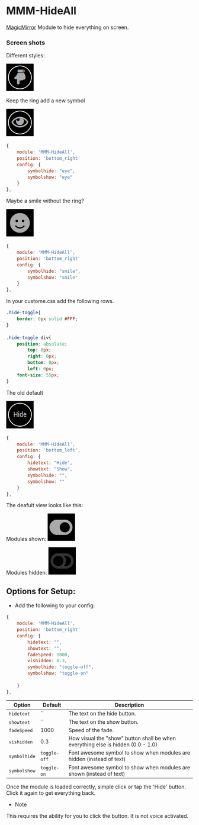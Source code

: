 MMM-HideAll
===
[MagicMirror](https://github.com/MichMich/MagicMirror) Module to hide everything on screen.

### Screen shots

Different styles:

![Normal](.github/normal.png)

Keep the ring add a new symbol

![Eye in Ring](.github/eye-ring.png)

````javascript
{
	module: 'MMM-HideAll',
	position: 'bottom_right'
	config: {
		symbolhide: "eye",
		symbolshow: "eye"
	}
},
````

Maybe a smile without the ring?

![Smile](.github/smile.png)

````javascript
{
	module: 'MMM-HideAll',
	position: 'bottom_right'
	config: {
		symbolhide: "smile",
		symbolshow: "smile"
	}
},
````

In your custome.css add the following rows.

````CSS
.hide-toggle{
	border: 0px solid #FFF;
}

.hide-toggle div{
	position: absolute;
		top: 0px;
		right: 0px;
		bottom: 0px;
		left: 0px;
	font-size: 55px;
}
````

The old default

![Old](.github/old.png)

````javascript
{
	module: 'MMM-HideAll',
	position: 'bottom_left',
	config: {
		hidetext: "Hide",
		showtext: "Show",
		symbolhide: "",
		symbolshow: ""
	}
},
````

The deafult view looks like this:

Modules shown:
![Modules Shown](.github/normal-dual1.png)

Modules hidden:
![Modules Hidden](.github/normal-dual2.png)


Options for Setup:
---
* Add the following to your config:
````javascript
{
	module: 'MMM-HideAll',
	position: 'bottom_right'
	config: {
		hidetext: "",
		showtext: "",
		fadeSpeed: 1000,
		vishidden: 0.3,
		symbolhide: "toggle-off",
		symbolshow: "toggle-on"

	}
},
````

| Option | Default | Description |
|---|---|---| 
|`hidetext`|``|The text on the hide button.|
|`showtext`|``|The text on the show button.|
|`fadeSpeed`|1000|Speed of the fade.|
|`vishidden`|0.3|How visual the "show" button shall be when everything else is hidden (0.0 - 1.0)|
|`symbolhide`|`toggle-off`|Font awesome symbol to show when modules are hidden (instead of text)|
|`symbolshow`|`toggle-on`|Font awesome symbol to show when modules are shown (instead of text)|

Once the module is loaded correctly, simple click or tap the 'Hide' button. Click it again to get everything back.

* Note

This requires the ability for you to click the button. It is not voice activated.
